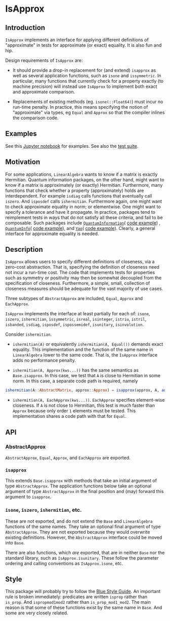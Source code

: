 # IsApprox

## Introduction

`IsApprox` implements an interface for applying different definitions of "approximate" in tests for approximate (or exact) equality.
It is also fun and hip.

Design requirements of `IsApprox` are:

* It should provide a drop-in replacement for (and extend) `isapprox` as well as
several application functions, such as `isone` and `issymmetric`.  In
particular, many functions that currently check for a property exactly (to
machine precision) will instead use `IsApprox` to implement both exact and
approximate comparison.

* Replacements of existing methods (eg. `isone(::Float64)`) must incur no run-time penalty.
In practice, this means specifying the notion of "approximate" via types, eg `Equal` and `Approx`
so that the compiler inlines the comparison code.

## Examples

See this [Jupyter notebook](https://github.com/jlapeyre/IsApprox.jl/blob/master/Notebooks/IsApprox.ipynb)
for examples. See also the [test suite](https://github.com/jlapeyre/IsApprox.jl/blob/master/test/runtests.jl).

## Motivation

For some applications, `LinearAlgebra` wants to know if a matrix is exactly
Hermitian. Quantum information packages, on the other hand, might want to know
if a matrix is approximately (or exactly) Hermitian. Furthermore, many functions that check
whether a property (approximately) holds are interdependent. For example
`isdiag` calls functions that eventually call `iszero`. And `isposdef` calls
`ishermitian`. Furthermore again, one might want to check approximate equality
in norm; or elementwise. One might want to specify a tolerance and have it
propagate. In practice, packages
tend to reimplement tests in ways that do not satisfy all these criteria,
and fail to be composable.
Such packages include [`QuantumInformation`](https://github.com/iitis/QuantumInformation.jl)(
[code example](https://github.com/iitis/QuantumInformation.jl/blob/b47400ebb09d10cc1eba5f7bf06badeb6cfe5429/src/utils.jl#L93-L113))
,
[`QuantumInfo`](https://github.com/BBN-Q/QuantumInfo.jl)(
[code example](https://github.com/BBN-Q/QuantumInfo.jl/blob/cbafdc7f295e7d56e41116c5ef4eca9500d45909/src/basics.jl#L248-L255)),
and
[`Yao`](https://github.com/QuantumBFS/Yao.jl)(
[code example](https://github.com/QuantumBFS/YaoBase.jl/blob/master/src/inspect.jl)).
Clearly, a general interface for approximate
equality is needed.

## Description

`IsApprox` allows users to specify different definitions of
closeness, via a zero-cost abstraction. That is, specifying the definition of closeness
need not incur a run-time cost.  The code that implements tests for properties such as
symmetry or positivity may then be somewhat decoupled from the specification of
closeness. Furthermore, a simple, small, collection of closeness measures should be
adequate for the vast majority of use cases.

Three subtypes of `AbstractApprox` are included, `Equal`, `Approx` and `EachApprox`.


`IsApprox` implements the interface at least partially for each of: `isone`, `iszero`, `ishermitian`, `issymmetric`,
`isreal`, `isinteger`, `istriu`, `istril`, `isbanded`, `isdiag`, `isposdef`,
`ispossemidef`, `isunitary`, `isinvolution`.

Consider `ishermitian`.

* `ishermitian(A)` or equivalently `ishermitian(A, Equal())` demands exact equality.
This implementation and the function of the same name in `LinearAlgebra` lower to the same code.
That is, the `IsApprox` interface adds no performance penalty.

* `ishermitian(A, Approx(kws...))` has the same semantics as `Base.isapprox`. In this
case, we test that `A` is close to Hermitian in some norm. In this case, a separate code
path is required, namely

```julia
ishermitian(A::AbstractMatrix, approx::Approx) = isapprox(approx, A, adjoint(A))
```

* `ishermitian(A, EachApprox(kws...))`. `EachApprox` specifies element-wise closeness.
If `A` is not close to Hermitian, this test is much faster than `Approx` because
only order `1` elements must be tested. This implementation shares a code path
with that for `Equal`.

## API

### AbstractApprox

`AbstractApprox`, `Equal`, `Approx`, and `EachApprox` are exported.

### `isapprox`

This extends `Base.isapprox` with methods that take an initial argument of type `AbstractApprox`.
The application functions below take an optional argument of type `AbstractApprox` in the final
position and (may) forward this argument to `isapprox`.

### `isone`, `iszero`, `ishermitian`, etc.

These are not exported, and do not extend the `Base` and `LinearAlgebra` functions of the same names.
They take an optional final argument of type `AbstractApprox`. They are not exported because they
would overwrite existing definitions. However, the `AbstractApprox` interface could be moved into
`Base`.

There are also functions, which *are* exported, that are in neither `Base` nor the standard library, such
as `IsApprox.isunitary`. These follow the parameter ordering and calling conventions
as `IsApprox.isone`, etc.


## Style

This package will probably try to follow the [Blue Style Guide](https://github.com/invenia/BlueStyle).
An important rule is broken immediately: predicates are written `isprop` rather than `is_prop`.
And `ispropmod1mod2` rather than `is_prop_mod1_mod2`. The main reason is that some of these
functions exist by the same name in `Base`. And some are very closely related.

<!--  LocalWords:  IsApprox isapprox isone issymmetric LinearAlgebra isdiag iszero hoc
 -->
<!--  LocalWords:  isposdef ishermitian elementwise reimplement ishermitan QuantumInfo
 -->
<!--  LocalWords:  QuantumInformation Yao positivity subtypes AbstractApprox EachApprox
 -->
<!--  LocalWords:  kws julia adjoint isunitary
 -->

